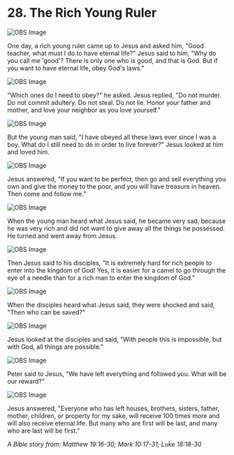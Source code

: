 # 28. The Rich Young Ruler

![OBS Image](https://cdn.door43.org/obs/jpg/360px/obs-en-28-01.jpg)

One day, a rich young ruler came up to Jesus and asked him, "Good teacher, what must I do to have eternal life?" Jesus said to him, "Why do you call me 'good'? There is only one who is good, and that is God. But if you want to have eternal life, obey God's laws."

![OBS Image](https://cdn.door43.org/obs/jpg/360px/obs-en-28-02.jpg)

"Which ones do I need to obey?" he asked. Jesus replied, "Do not murder. Do not commit adultery. Do not steal. Do not lie. Honor your father and mother, and love your neighbor as you love yourself."

![OBS Image](https://cdn.door43.org/obs/jpg/360px/obs-en-28-03.jpg)

But the young man said, "I have obeyed all these laws ever since I was a boy. What do I still need to do in order to live forever?" Jesus looked at him and loved him.

![OBS Image](https://cdn.door43.org/obs/jpg/360px/obs-en-28-04.jpg)

Jesus answered, "If you want to be perfect, then go and sell everything you own and give the money to the poor, and you will have treasure in heaven. Then come and follow me."

![OBS Image](https://cdn.door43.org/obs/jpg/360px/obs-en-28-05.jpg)

When the young man heard what Jesus said, he became very sad, because he was very rich and did not want to give away all the things he possessed. He turned and went away from Jesus.

![OBS Image](https://cdn.door43.org/obs/jpg/360px/obs-en-28-06.jpg)

Then Jesus said to his disciples, "It is extremely hard for rich people to enter into the kingdom of God! Yes, it is easier for a camel to go through the eye of a needle than for a rich man to enter the kingdom of God."

![OBS Image](https://cdn.door43.org/obs/jpg/360px/obs-en-28-07.jpg)

When the disciples heard what Jesus said, they were shocked and said, "Then who can be saved?"

![OBS Image](https://cdn.door43.org/obs/jpg/360px/obs-en-28-08.jpg)

Jesus looked at the disciples and said, "With people this is impossible, but with God, all things are possible."

![OBS Image](https://cdn.door43.org/obs/jpg/360px/obs-en-28-09.jpg)

Peter said to Jesus, "We have left everything and followed you. What will be our reward?"

![OBS Image](https://cdn.door43.org/obs/jpg/360px/obs-en-28-10.jpg)

Jesus answered, "Everyone who has left houses, brothers, sisters, father, mother, children, or property for my sake, will receive 100 times more and will also receive eternal life. But many who are first will be last, and many who are last will be first."

_A Bible story from: Matthew 19:16-30; Mark 10:17-31; Luke 18:18-30_
